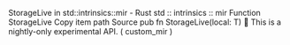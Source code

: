 StorageLive in std::intrinsics::mir - Rust
std
::
intrinsics
::
mir
Function
StorageLive
Copy item path
Source
pub fn StorageLive<T>(local: T)
🔬
This is a nightly-only experimental API. (
custom_mir
)